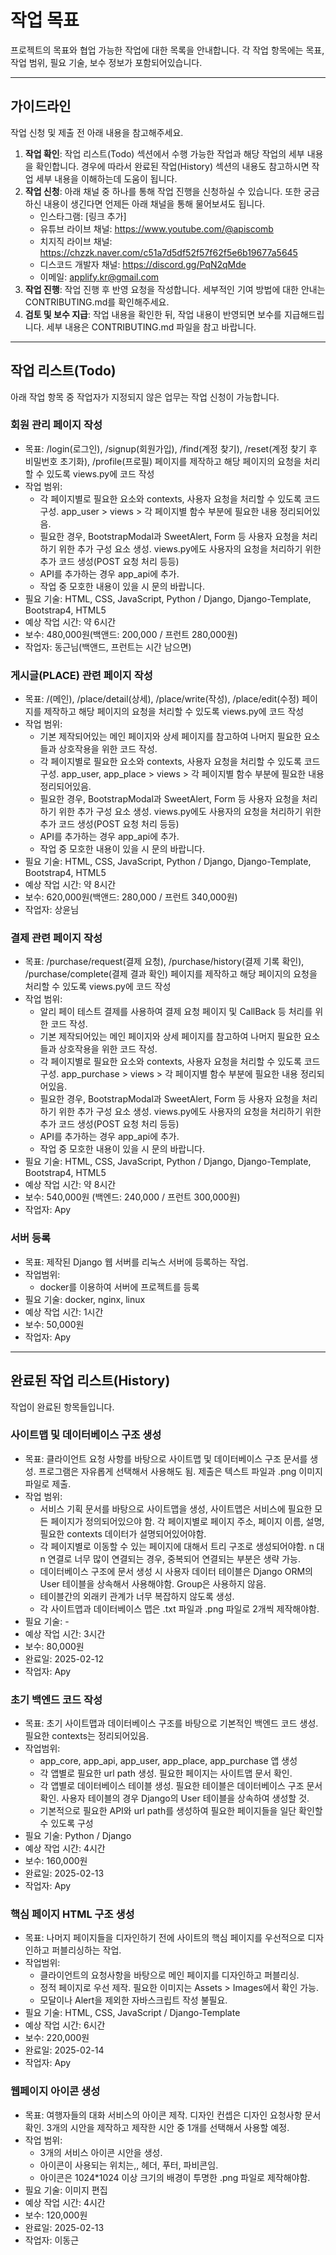 # 작업 목표

프로젝트의 목표와 협업 가능한 작업에 대한 목록을 안내합니다. 각 작업 항목에는 목표, 작업 범위, 필요 기술, 보수 정보가 포함되어있습니다.

---

## 가이드라인

작업 신청 및 제출 전 아래 내용을 참고해주세요.

  1. **작업 확인**: 작업 리스트(Todo) 섹션에서 수행 가능한 작업과 해당 작업의 세부 내용을 확인합니다. 경우에 따라서 완료된 작업(History) 섹션의 내용도 참고하시면 작업 세부 내용을 이해하는데 도움이 됩니다.
  2. **작업 신청**: 아래 채널 중 하나를 통해 작업 진행을 신청하실 수 있습니다. 또한 궁금하신 내용이 생긴다면 언제든 아래 채널을 통해 물어보셔도 됩니다.
     - 인스타그램: [링크 추가]
     - 유튜브 라이브 채널: <https://www.youtube.com/@apiscomb>
     - 치지직 라이브 채널: <https://chzzk.naver.com/c51a7d5df52f57f62f5e6b19677a5645>
     - 디스코드 개발자 채널: <https://discord.gg/PqN2qMde>
     - 이메일: <applify.kr@gmail.com>
  3. **작업 진행**: 작업 진행 후 반영 요청을 작성합니다. 세부적인 기여 방법에 대한 안내는 CONTRIBUTING.md를 확인해주세요.
  4. **검토 및 보수 지급**: 작업 내용을 확인한 뒤, 작업 내용이 반영되면 보수를 지급해드립니다.
세부 내용은 CONTRIBUTING.md 파일을 참고 바랍니다.

---

## 작업 리스트(Todo)

아래 작업 항목 중 작업자가 지정되지 않은 업무는 작업 신청이 가능합니다.

### **회원 관리 페이지 작성**

- 목표: /login(로그인), /signup(회원가입), /find(계정 찾기), /reset(계정 찾기 후 비밀번호 초기화), /profile(프로필) 페이지를 제작하고 해당 페이지의 요청을 처리할 수 있도록 views.py에 코드 작성
- 작업 범위:
  - 각 페이지별로 필요한 요소와 contexts, 사용자 요청을 처리할 수 있도록 코드 구성. app_user > views > 각 페이지별 함수 부분에 필요한 내용 정리되어있음.
  - 필요한 경우, BootstrapModal과 SweetAlert, Form 등 사용자 요청을 처리하기 위한 추가 구성 요소 생성. views.py에도 사용자의 요청을 처리하기 위한 추가 코드 생성(POST 요청 처리 등등)
  - API를 추가하는 경우 app_api에 추가.
  - 작업 중 모호한 내용이 있을 시 문의 바랍니다.
- 필요 기술: HTML, CSS, JavaScript, Python / Django, Django-Template, Bootstrap4, HTML5
- 예상 작업 시간: 약 6시간
- 보수: 480,000원(백앤드: 200,000 / 프런트 280,000원)
- 작업자: 동근님(백앤드, 프런트는 시간 남으면)

### **게시글(PLACE) 관련 페이지 작성**

- 목표: /(메인), /place/detail(상세), /place/write(작성), /place/edit(수정) 페이지를 제작하고 해당 페이지의 요청을 처리할 수 있도록 views.py에 코드 작성
- 작업 범위:
  - 기본 제작되어있는 메인 페이지와 상세 페이지를 참고하여 나머지 필요한 요소들과 상호작용을 위한 코드 작성.
  - 각 페이지별로 필요한 요소와 contexts, 사용자 요청을 처리할 수 있도록 코드 구성. app_user, app_place > views > 각 페이지별 함수 부분에 필요한 내용 정리되어있음.
  - 필요한 경우, BootstrapModal과 SweetAlert, Form 등 사용자 요청을 처리하기 위한 추가 구성 요소 생성. views.py에도 사용자의 요청을 처리하기 위한 추가 코드 생성(POST 요청 처리 등등)
  - API를 추가하는 경우 app_api에 추가.
  - 작업 중 모호한 내용이 있을 시 문의 바랍니다.
- 필요 기술: HTML, CSS, JavaScript, Python / Django, Django-Template, Bootstrap4, HTML5
- 예상 작업 시간: 약 8시간
- 보수: 620,000원(백앤드: 280,000 / 프런트 340,000원)
- 작업자: 상윤님

### **결제 관련 페이지 작성**

- 목표: /purchase/request(결제 요청), /purchase/history(결제 기록 확인), /purchase/complete(결제 결과 확인) 페이지를 제작하고 해당 페이지의 요청을 처리할 수 있도록 views.py에 코드 작성
- 작업 범위:
  - 알리 페이 테스트 결제를 사용하여 결제 요청 페이지 및 CallBack 등 처리를 위한 코드 작성.
  - 기본 제작되어있는 메인 페이지와 상세 페이지를 참고하여 나머지 필요한 요소들과 상호작용을 위한 코드 작성.
  - 각 페이지별로 필요한 요소와 contexts, 사용자 요청을 처리할 수 있도록 코드 구성. app_purchase > views > 각 페이지별 함수 부분에 필요한 내용 정리되어있음.
  - 필요한 경우, BootstrapModal과 SweetAlert, Form 등 사용자 요청을 처리하기 위한 추가 구성 요소 생성. views.py에도 사용자의 요청을 처리하기 위한 추가 코드 생성(POST 요청 처리 등등)
  - API를 추가하는 경우 app_api에 추가.
  - 작업 중 모호한 내용이 있을 시 문의 바랍니다.
- 필요 기술: HTML, CSS, JavaScript, Python / Django, Django-Template, Bootstrap4, HTML5
- 예상 작업 시간: 약 8시간
- 보수: 540,000원 (백엔드: 240,000 / 프런트 300,000원)
- 작업자: Apy

### **서버 등록**

- 목표: 제작된 Django 웹 서버를 리눅스 서버에 등록하는 작업.
- 작업범위:
  - docker를 이용하여 서버에 프로젝트를 등록
- 필요 기술: docker, nginx, linux
- 예상 작업 시간: 1시간
- 보수: 50,000원
- 작업자: Apy

---

## 완료된 작업 리스트(History)

작업이 완료된 항목들입니다.

### **사이트맵 및 데이터베이스 구조 생성**

- 목표: 클라이언트 요청 사항를 바탕으로 사이트맵 및 데이터베이스 구조 문서를 생성. 프로그램은 자유롭게 선택해서 사용해도 됨. 제출은 텍스트 파일과 .png 이미지 파일로 제출.
- 작업 범위:
  - 서비스 기획 문서를 바탕으로 사이트맵을 생성, 사이트맵은 서비스에 필요한 모든 페이지가 정의되어있으야 함. 각 페이지별로 페이지 주소, 페이지 이름, 설명, 필요한 contexts 데이터가 설명되어있어야함.
  - 각 페이지별로 이동할 수 있는 페이지에 대해서 트리 구조로 생성되어야함. n 대 n 연결로 너무 많이 연결되는 경우, 중복되어 연결되는 부분은 생략 가능.
  - 데이터베이스 구조에 문서 생성 시 사용자 데이터 테이블은 Django ORM의 User 테이블을 상속해서 사용해야함. Group은 사용하지 않음.
  - 테이블간의 외래키 관계가 너무 복잡하지 않도록 생성.
  - 각 사이트맵과 데이터베이스 맵은 .txt 파일과 .png 파일로 2개씩 제작해야함.
- 필요 기술: -
- 예상 작업 시간: 3시간
- 보수: 80,000원
- 완료일: 2025-02-12
- 작업자: Apy

### **초기 백엔드 코드 작성**

- 목표: 초기 사이트맵과 데이터베이스 구조를 바탕으로 기본적인 백엔드 코드 생성. 필요한 contexts는 정리되어있음.
- 작업범위:
  - app_core, app_api, app_user, app_place, app_purchase 앱 생성
  - 각 앱별로 필요한 url path 생성. 필요한 페이지는 사이트맵 문서 확인.
  - 각 앱별로 데이터베이스 테이블 생성. 필요한 테이블은 데이터베이스 구조 문서 확인. 사용자 테이블의 경우 Django의 User 테이블을 상속하여 생성할 것.
  - 기본적으로 필요한 API와 url path를 생성하여 필요한 페이지들을 일단 확인할 수 있도록 구성
- 필요 기술: Python / Django
- 예상 작업 시간: 4시간
- 보수: 160,000원
- 완료일: 2025-02-13
- 작업자: Apy

### **핵심 페이지 HTML 구조 생성**

- 목표: 나머지 페이지들을 디자인하기 전에 사이트의 핵심 페이지를 우선적으로 디자인하고 퍼블리싱하는 작업.
- 작업범위:
  - 클라이언트의 요청사항을 바탕으로 메인 페이지를 디자인하고 퍼블리싱.
  - 정적 페이지로 우선 제작. 필요한 이미지는 Assets > Images에서 확인 가능.
  - 모달이나 Alert을 제외한 자바스크립트 작성 불필요.
- 필요 기술: HTML, CSS, JavaScript / Django-Template
- 예상 작업 시간: 6시간
- 보수: 220,000원
- 완료일: 2025-02-14
- 작업자: Apy

### **웹페이지 아이콘 생성**

- 목표: 여행자들의 대화 서비스의 아이콘 제작. 디자인 컨셉은 디자인 요청사항 문서 확인. 3개의 시안을 제작하고 제작한 시안 중 1개를 선택해서 사용할 예정.
- 작업 범위:
  - 3개의 서비스 아이콘 시안을 생성.
  - 아이콘이 사용되는 위치는,, 헤더, 푸터, 파비콘임.
  - 아이콘은 1024*1024 이상 크기의 배경이 투명한 .png 파일로 제작해야함.
- 필요 기술: 이미지 편집
- 예상 작업 시간: 4시간
- 보수: 120,000원
- 완료일: 2025-02-13
- 작업자: 이동근
